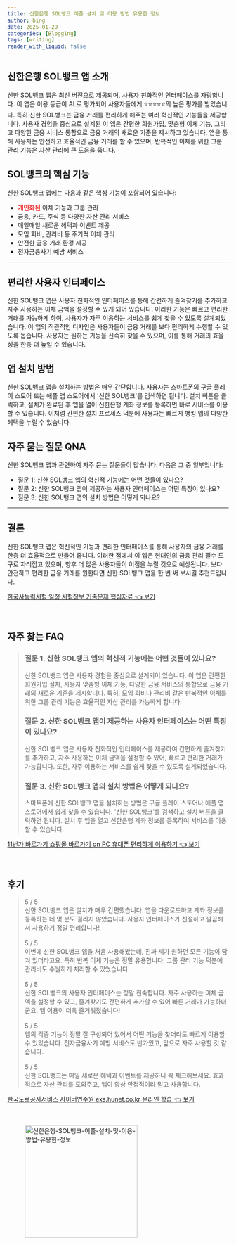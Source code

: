 ```yaml
---
title: 신한은행 SOL뱅크 어플 설치 및 이용 방법 유용한 정보
author: bing
date: 2025-01-29
categories: [Blogging]
tags: [writing]
render_with_liquid: false
---
```



<h2 id='신한은행_SOL뱅크_앱_소개'>신한은행 SOL뱅크 앱 소개</h2>

<p>신한 SOL뱅크 앱은 최신 버전으로 제공되며, 사용자 친화적인 인터페이스를 자랑합니다. 이 앱은 이용 등급이 AL로 평가되어 사용자들에게 ⭐⭐⭐⭐⭐의 높은 평가를 받았습니다. 특히 신한 SOL뱅크는 금융 거래를 편리하게 해주는 여러 혁신적인 기능들을 제공합니다. 사용자 경험을 중심으로 설계된 이 앱은 간편한 회원가입, 맞춤형 이체 기능, 그리고 다양한 금융 서비스 통합으로 금융 거래의 새로운 기준을 제시하고 있습니다. 앱을 통해 사용자는 안전하고 효율적인 금융 거래를 할 수 있으며, 반복적인 이체를 위한 그룹 관리 기능은 자산 관리에 큰 도움을 줍니다.</p>

<h2 id='솔뱅크의_핵심_기능'>SOL뱅크의 핵심 기능</h2>

<p>신한 SOL뱅크 앱에는 다음과 같은 핵심 기능이 포함되어 있습니다:</p>

<ul>
    <li><b><span style="color: #ee2323;">개인화된</span></b> 이체 기능과 그룹 관리</li>
    <li>금융, 카드, 주식 등 다양한 자산 관리 서비스</li>
    <li>매일매일 새로운 혜택과 이벤트 제공</li>
    <li>모임 회비, 관리비 등 주기적 이체 관리</li>
    <li>안전한 금융 거래 환경 제공</li>
    <li>전자금융사기 예방 서비스</li>
</ul>

<hr />

<h2 id='편리한_사용자_인터페이스'>편리한 사용자 인터페이스</h2>

<p>신한 SOL뱅크 앱은 사용자 친화적인 인터페이스를 통해 간편하게 즐겨찾기를 추가하고 자주 사용하는 이체 금액을 설정할 수 있게 되어 있습니다. 이러한 기능은 빠르고 편리한 거래를 가능하게 하여, 사용자가 자주 이용하는 서비스를 쉽게 찾을 수 있도록 설계되었습니다. 이 앱의 직관적인 디자인은 사용자들이 금융 거래를 보다 편리하게 수행할 수 있도록 돕습니다. 사용자는 원하는 기능을 신속히 찾을 수 있으며, 이를 통해 거래의 효율성을 한층 더 높일 수 있습니다.</p>

<h2 id='앱_설치_방법'>앱 설치 방법</h2>

<p>신한 SOL뱅크 앱을 설치하는 방법은 매우 간단합니다. 사용자는 스마트폰의 구글 플레이 스토어 또는 애플 앱 스토어에서 '신한 SOL뱅크'를 검색하면 됩니다. 설치 버튼을 클릭하고, 설치가 완료된 후 앱을 열어 신한은행 계좌 정보를 등록하면 바로 서비스를 이용할 수 있습니다. 이처럼 간편한 설치 프로세스 덕분에 사용자는 빠르게 뱅킹 앱의 다양한 혜택을 누릴 수 있습니다.</p>

<h2 id='자주_묻는_질문_QNA'>자주 묻는 질문 QNA</h2>

<p>신한 SOL뱅크 앱과 관련하여 자주 묻는 질문들이 많습니다. 다음은 그 중 일부입니다:</p>

<ul>
    <li>질문 1: 신한 SOL뱅크 앱의 혁신적 기능에는 어떤 것들이 있나요?</li>
    <li>질문 2: 신한 SOL뱅크 앱이 제공하는 사용자 인터페이스는 어떤 특징이 있나요?</li>
    <li>질문 3: 신한 SOL뱅크 앱의 설치 방법은 어떻게 되나요?</li>
</ul>

<hr />

<h2 id='결론'>결론</h2>

<p>신한 SOL뱅크 앱은 혁신적인 기능과 편리한 인터페이스를 통해 사용자의 금융 거래를 한층 더 효율적으로 만들어 줍니다. 이러한 점에서 이 앱은 현대인의 금융 관리 필수 도구로 자리잡고 있으며, 향후 더 많은 사용자들이 이점을 누릴 것으로 예상됩니다. 보다 안전하고 편리한 금융 거래를 원한다면 신한 SOL뱅크 앱을 한 번 써 보시길 추천드립니다.</p>


<p><a class="click-button" title="한국사능력시험 일정 시험정보 기출문제 핵심자료" href="https://yellowplanner.github.io/posts/%ED%95%9C%EA%B5%AD%EC%82%AC%EB%8A%A5%EB%A0%A5%EC%8B%9C%ED%97%98-%EC%9D%BC%EC%A0%95-%EC%8B%9C%ED%97%98%EC%A0%95%EB%B3%B4-%EA%B8%B0%EC%B6%9C%EB%AC%B8%EC%A0%9C-%ED%95%B5%EC%8B%AC%EC%9E%90%EB%A3%8C/" rel="dofollow">한국사능력시험 일정 시험정보 기출문제 핵심자료 👈 보기</a></p><br>
<h2 id='자주_찾는_FAQ'>자주 찾는 FAQ</h2>
<div itemscope="" itemtype="https://schema.org/FAQPage"> 
<blockquote> 
<div itemscope="" itemprop="mainEntity" itemtype="https://schema.org/Question"> 
<h3 itemprop="name">질문 1. 신한 SOL뱅크 앱의 혁신적 기능에는 어떤 것들이 있나요?</h3> 
<div itemscope="" itemprop="acceptedAnswer" itemtype="https://schema.org/Answer"> 
<span itemprop="text"> 
<p>신한 SOL뱅크 앱은 사용자 경험을 중심으로 설계되어 있습니다. 이 앱은 간편한 회원가입 절차, 사용자 맞춤형 이체 기능, 다양한 금융 서비스의 통합으로 금융 거래의 새로운 기준을 제시합니다. 특히, 모임 회비나 관리비 같은 반복적인 이체를 위한 그룹 관리 기능은 효율적인 자산 관리를 가능하게 합니다.</p> 
</span> 
</div> 
</div> 

<div itemscope="" itemprop="mainEntity" itemtype="https://schema.org/Question"> 
<h3 itemprop="name">질문 2. 신한 SOL뱅크 앱이 제공하는 사용자 인터페이스는 어떤 특징이 있나요?</h3> 
<div itemscope="" itemprop="acceptedAnswer" itemtype="https://schema.org/Answer"> 
<span itemprop="text"> 
<p>신한 SOL뱅크 앱은 사용자 친화적인 인터페이스를 제공하여 간편하게 즐겨찾기를 추가하고, 자주 사용하는 이체 금액을 설정할 수 있어, 빠르고 편리한 거래가 가능합니다. 또한, 자주 이용하는 서비스를 쉽게 찾을 수 있도록 설계되었습니다.</p> 
</span> 
</div> 
</div> 

<div itemscope="" itemprop="mainEntity" itemtype="https://schema.org/Question"> 
<h3 itemprop="name">질문 3. 신한 SOL뱅크 앱의 설치 방법은 어떻게 되나요?</h3> 
<div itemscope="" itemprop="acceptedAnswer" itemtype="https://schema.org/Answer"> 
<span itemprop="text"> 
<p>스마트폰에 신한 SOL뱅크 앱을 설치하는 방법은 구글 플레이 스토어나 애플 앱 스토어에서 쉽게 찾을 수 있습니다. '신한 SOL뱅크'를 검색하고 설치 버튼을 클릭하면 됩니다. 설치 후 앱을 열고 신한은행 계좌 정보를 등록하여 서비스를 이용할 수 있습니다.</p> 
</span> 
</div> 
</div> 

</blockquote> 
</div>
<p><a class="click-button" title="11번가 바로가기 쇼핑몰 바로가기 on PC 휴대폰 편리하게 이용하기" href="https://yellowplanner.github.io/posts/11%EB%B2%88%EA%B0%80-%EB%B0%94%EB%A1%9C%EA%B0%80%EA%B8%B0-%EC%87%BC%ED%95%91%EB%AA%B0-%EB%B0%94%EB%A1%9C%EA%B0%80%EA%B8%B0-on-PC-%ED%9C%B4%EB%8C%80%ED%8F%B0-%ED%8E%B8%EB%A6%AC%ED%95%98%EA%B2%8C-%EC%9D%B4%EC%9A%A9%ED%95%98%EA%B8%B0/" rel="dofollow">11번가 바로가기 쇼핑몰 바로가기 on PC 휴대폰 편리하게 이용하기 👈 보기</a></p><br>
<h2 id='후기'>후기</h2>
<div itemscope itemtype="https://schema.org/Product">
  <blockquote>
  <div itemprop="review" itemscope itemtype="https://schema.org/Review">
      <div itemprop="reviewRating" itemscope itemtype="https://schema.org/Rating"> <span itemprop="ratingValue">5</span> / <span itemprop="bestRating">5</span> </div>
      <span itemprop="reviewBody">신한 SOL뱅크 앱은 설치가 매우 간편했습니다. 앱을 다운로드하고 계좌 정보를 등록하는 데 몇 분도 걸리지 않았습니다. 사용자 인터페이스가 친절하고 깔끔해서 사용하기 정말 편리합니다!</span>
  </div>
  <br>
  <div itemprop="review" itemscope itemtype="https://schema.org/Review">
      <div itemprop="reviewRating" itemscope itemtype="https://schema.org/Rating"> <span itemprop="ratingValue">5</span> / <span itemprop="bestRating">5</span> </div>
      <span itemprop="reviewBody">이번에 신한 SOL뱅크 앱을 처음 사용해봤는데, 진짜 제가 원하던 모든 기능이 담겨 있더라고요. 특히 반복 이체 기능은 정말 유용합니다. 그룹 관리 기능 덕분에 관리비도 수월하게 처리할 수 있었습니다.</span>
  </div>
  <br>
  <div itemprop="review" itemscope itemtype="https://schema.org/Review">
      <div itemprop="reviewRating" itemscope itemtype="https://schema.org/Rating"> <span itemprop="ratingValue">5</span> / <span itemprop="bestRating">5</span> </div>
      <span itemprop="reviewBody">신한 SOL뱅크의 사용자 인터페이스는 정말 친숙합니다. 자주 사용하는 이체 금액을 설정할 수 있고, 즐겨찾기도 간편하게 추가할 수 있어 빠른 거래가 가능하더군요. 앱 이용이 더욱 즐거워졌습니다!</span>
  </div>
  <br>
  <div itemprop="review" itemscope itemtype="https://schema.org/Review">
      <div itemprop="reviewRating" itemscope itemtype="https://schema.org/Rating"> <span itemprop="ratingValue">5</span> / <span itemprop="bestRating">5</span> </div>
      <span itemprop="reviewBody">앱의 각종 기능이 정말 잘 구성되어 있어서 어떤 기능을 찾더라도 빠르게 이용할 수 있었습니다. 전자금융사기 예방 서비스도 반가웠고, 앞으로 자주 사용할 것 같습니다.</span>
  </div>
  <br>
  <div itemprop="review" itemscope itemtype="https://schema.org/Review">
      <div itemprop="reviewRating" itemscope itemtype="https://schema.org/Rating"> <span itemprop="ratingValue">5</span> / <span itemprop="bestRating">5</span> </div>
      <span itemprop="reviewBody">신한 SOL뱅크는 매일 새로운 혜택과 이벤트를 제공하니 꼭 체크해보세요. 효과적으로 자산 관리를 도와주고, 앱이 항상 안정적이라 믿고 사용합니다.</span>
  </div>
  </blockquote>
</div>
<p><a class="click-button" title="한국도로공사서비스 사이버연수원 exs.hunet.co.kr 온라인 학습" href="https://yellowplanner.github.io/posts/%ED%95%9C%EA%B5%AD%EB%8F%84%EB%A1%9C%EA%B3%B5%EC%82%AC%EC%84%9C%EB%B9%84%EC%8A%A4-%EC%82%AC%EC%9D%B4%EB%B2%84%EC%97%B0%EC%88%98%EC%9B%90-exs.hunet.co.kr-%EC%98%A8%EB%9D%BC%EC%9D%B8-%ED%95%99%EC%8A%B5/" rel="dofollow">한국도로공사서비스 사이버연수원 exs.hunet.co.kr 온라인 학습 👈 보기</a></p><br>
<figure class="image"><img src="https://yellowplanner.github.io/assets/img/thumbnail/신한은행-SOL뱅크-어플-설치-및-이용-방법-유용한-정보.webp" alt="신한은행-SOL뱅크-어플-설치-및-이용-방법-유용한-정보" width="256" height="256"></figure>